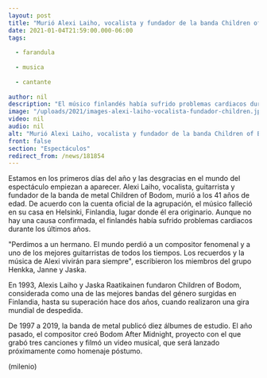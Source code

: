 ```yaml
---
layout: post
title: "Murió Alexi Laiho, vocalista y fundador de la banda Children of Bodom, a los 41 años"
date: 2021-01-04T21:59:00.000-06:00
tags:
  
  - farandula
  
  - musica
  
  - cantante
  
author: nil
description: "El músico finlandés había sufrido problemas cardiacos durante los últimos años. "
image: "/uploads/2021/images-alexi-laiho-vocalista-fundador-children.jpg"
video: nil
audio: nil
alt: "Murió Alexi Laiho, vocalista y fundador de la banda Children of Bodom, a los 41 años"
front: false
section: "Espectáculos"
redirect_from: /news/181854
---
```


Estamos en los primeros días del año y las desgracias en el mundo del espectáculo empiezan a aparecer. Alexi Laiho, vocalista, guitarrista y fundador de la banda de metal Children of Bodom, murió a los 41 años de edad. De acuerdo con la cuenta oficial de la agrupación, el músico falleció en su casa en Helsinki, Finlandia, lugar donde él era originario. Aunque no hay una causa confirmada, el finlandés había sufrido problemas cardiacos durante los últimos años. 

"Perdimos a un hermano. El mundo perdió a un compositor fenomenal y a uno de los mejores guitarristas de todos los tiempos. Los recuerdos y la música de Alexi vivirán para siempre", escribieron los miembros del grupo Henkka, Janne y Jaska. 

En 1993, Alexis Laiho y Jaska Raatikainen fundaron Children of Bodom, considerada como una de las mejores bandas del género surgidas en Finlandia, hasta su superación hace dos años, cuando realizaron una gira mundial de despedida. 

De 1997 a 2019, la banda de metal publicó diez álbumes de estudio. El año pasado, el compositor creó Bodom After Midnight, proyecto con el que grabó tres canciones y filmó un video musical, que será lanzado próximamente como homenaje póstumo. 

(milenio)